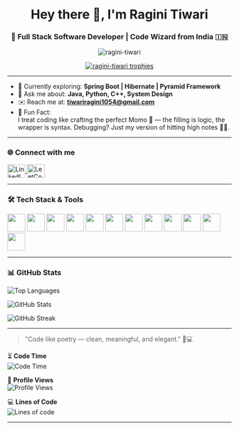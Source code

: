 <h1 align="center">Hey there 👋, I'm Ragini Tiwari</h1>
<h3 align="center">🚀 Full Stack Software Developer | Code Wizard from India 🇮🇳</h3>

<p align="center">
  <img src="https://komarev.com/ghpvc/?username=ragini-tiwari&label=Profile%20Views&color=0e75b6&style=flat" alt="ragini-tiwari" />
</p>

<p align="center">
  <a href="https://github.com/ryo-ma/github-profile-trophy">
    <img src="https://github-profile-trophy.vercel.app/?username=ragini-tiwari&theme=radical&margin-w=15&margin-h=15" alt="ragini-tiwari trophies"/>
  </a>
</p>

---

- 🌱 Currently exploring: **Spring Boot | Hibernate | Pyramid Framework**
- 💬 Ask me about: **Java, Python, C++, System Design**
- ✉️ Reach me at: **tiwariragini1054@gmail.com**
- 🎯 Fun Fact:  
  I treat coding like crafting the perfect Momo 🥟 — the filling is logic, the wrapper is syntax. Debugging? Just my version of hitting high notes 🎤🎶.

---

### 🌐 Connect with me  
<p align="left">
  <a href="https://linkedin.com/in/ragini-tiwari-02993a255" target="_blank">
    <img align="center" src="https://raw.githubusercontent.com/rahuldkjain/github-profile-readme-generator/master/src/images/icons/Social/linked-in-alt.svg" alt="LinkedIn" height="30" width="40" />
  </a>
  <a href="https://leetcode.com/ragini_tiwari" target="_blank">
    <img align="center" src="https://raw.githubusercontent.com/rahuldkjain/github-profile-readme-generator/master/src/images/icons/Social/leet-code.svg" alt="LeetCode" height="30" width="40" />
  </a>
</p>

---

### 🛠️ Tech Stack & Tools

<p align="left">
  <img src="https://cdn.jsdelivr.net/gh/devicons/devicon/icons/java/java-original.svg" width="40" height="40"/>
  <img src="https://cdn.jsdelivr.net/gh/devicons/devicon/icons/python/python-original.svg" width="40" height="40"/>
  <img src="https://cdn.jsdelivr.net/gh/devicons/devicon/icons/javascript/javascript-original.svg" width="40" height="40"/>
  <img src="https://cdn.jsdelivr.net/gh/devicons/devicon/icons/react/react-original-wordmark.svg" width="40" height="40"/>
  <img src="https://cdn.jsdelivr.net/gh/devicons/devicon/icons/nodejs/nodejs-original-wordmark.svg" width="40" height="40"/>
  <img src="https://cdn.jsdelivr.net/gh/devicons/devicon/icons/spring/spring-original-wordmark.svg" width="40" height="40"/>
  <img src="https://cdn.jsdelivr.net/gh/devicons/devicon/icons/mysql/mysql-original-wordmark.svg" width="40" height="40"/>
  <img src="https://cdn.jsdelivr.net/gh/devicons/devicon/icons/mongodb/mongodb-original-wordmark.svg" width="40" height="40"/>
  <img src="https://cdn.jsdelivr.net/gh/devicons/devicon/icons/docker/docker-original-wordmark.svg" width="40" height="40"/>
  <img src="https://cdn.jsdelivr.net/gh/devicons/devicon/icons/kubernetes/kubernetes-plain-wordmark.svg" width="40" height="40"/>
  <img src="https://cdn.jsdelivr.net/gh/devicons/devicon/icons/flutter/flutter-original.svg" width="40" height="40"/>
  <img src="https://cdn.jsdelivr.net/gh/devicons/devicon/icons/android/android-original-wordmark.svg" width="40" height="40"/>
</p>

---

### 📊 GitHub Stats

<p align="left">
  <img src="https://github-readme-stats.vercel.app/api/top-langs/?username=ragini-tiwari&layout=compact&theme=tokyonight" alt="Top Languages" />
</p>
<p align="left">
  <img src="https://github-readme-stats.vercel.app/api?username=ragini-tiwari&show_icons=true&theme=tokyonight" alt="GitHub Stats" />
</p>
<p align="left">
  <img src="https://github-readme-streak-stats.herokuapp.com/?user=ragini-tiwari&theme=tokyonight" alt="GitHub Streak" />
</p>

---

> "Code like poetry — clean, meaningful, and elegant." 🧠💻  

⏳ **Code Time**  
![Code Time](http://img.shields.io/badge/Code%20Time-1200%20hrs-blue) 

👀 **Profile Views**  
![Profile Views](https://komarev.com/ghpvc/?username=YourGitHubUsername&label=Profile%20Views&color=0e75b6&style=flat)  

💻 **Lines of Code**  
![Lines of code](https://tokei.rs/b1/github/YourGitHubUsername/YourRepoName?category=code)  

---


